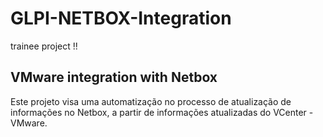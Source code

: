 # GLPI-NETBOX-Integration
trainee project !!

<h2>VMware integration with Netbox</h2>

Este projeto visa uma automatização no processo de atualização de informações no Netbox, a partir de informações atualizadas do VCenter - VMware.
<br>
